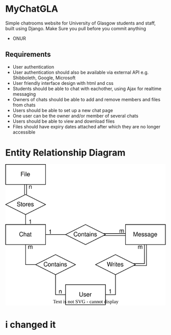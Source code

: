 # MyChatGLA
Simple chatrooms website for University of Glasgow students and staff, built using Django.
Make Sure you pull before you commit anything

* ONUR

## Requirements
* User authentication
* User authentication should also be available via external API e.g. Shibboleth, Google, Microsoft
* User friendly interface design with html and css
* Students should be able to chat with eachother, using Ajax for realtime messaging
* Owners of chats should be able to add and remove members and files from chats
* Users should be able to set up a new chat page
* One user can be the owner and/or member of several chats
* Users should be able to view and download files
* Files should have expiry dates attached after which they are no longer accessible 

# Entity Relationship Diagram
![ER Diagram](./ERD.svg)

# i changed it
